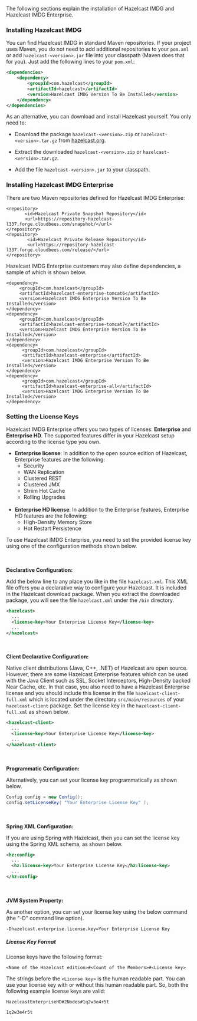 

The following sections explain the installation of Hazelcast IMDG and Hazelcast IMDG Enterprise.

### Installing Hazelcast IMDG

You can find Hazelcast IMDG in standard Maven repositories. If your project uses Maven, you do not need to add 
additional repositories to your `pom.xml` or add `hazelcast-<version>.jar` file into your 
classpath (Maven does that for you). Just add the following lines to your `pom.xml`:

```xml
<dependencies>
	<dependency>
		<groupId>com.hazelcast</groupId>
		<artifactId>hazelcast</artifactId>
		<version>Hazelcast IMDG Version To Be Installed</version>
	</dependency>
</dependencies>
```
As an alternative, you can download and install Hazelcast yourself. You only need to:

- Download the package `hazelcast-<version>.zip` or `hazelcast-<version>.tar.gz` from 
<a 
href="http://hazelcast.org/download/" target="_blank">hazelcast.org</a>.

- Extract the downloaded `hazelcast-<version>.zip` or `hazelcast-<version>.tar.gz`.

- Add the file `hazelcast-<version>.jar` to your classpath.

### Installing Hazelcast IMDG Enterprise


There are two Maven repositories defined for Hazelcast IMDG Enterprise:

```
<repository>
       <id>Hazelcast Private Snapshot Repository</id>
       <url>https://repository-hazelcast-l337.forge.cloudbees.com/snapshot/</url>
</repository>
<repository>
        <id>Hazelcast Private Release Repository</id>
        <url>https://repository-hazelcast-l337.forge.cloudbees.com/release/</url>
</repository>
```

Hazelcast IMDG Enterprise customers may also define dependencies, a sample of which is shown below.

```
<dependency>
     <groupId>com.hazelcast</groupId>
     <artifactId>hazelcast-enterprise-tomcat6</artifactId>
     <version>Hazelcast IMDG Enterprise Version To Be Installed</version>
</dependency>
<dependency>
     <groupId>com.hazelcast</groupId>
     <artifactId>hazelcast-enterprise-tomcat7</artifactId>
     <version>Hazelcast IMDG Enterprise Version To Be Installed</version>
</dependency>
<dependency>
      <groupId>com.hazelcast</groupId>
      <artifactId>hazelcast-enterprise</artifactId>
      <version>Hazelcast IMDG Enterprise Version To Be Installed</version>
</dependency>
<dependency>
      <groupId>com.hazelcast</groupId>
      <artifactId>hazelcast-enterprise-all</artifactId>
      <version>Hazelcast IMDG Enterprise Version To Be Installed</version>
</dependency>
```

### Setting the License Keys


Hazelcast IMDG Enterprise offers you two types of licenses: **Enterprise** and **Enterprise HD**. The supported features differ in your Hazelcast setup according to the license type you own.

* **Enterprise license**: In addition to the open source edition of Hazelcast, Enterprise features are the following:
	* Security
	* WAN Replication
	* Clustered REST
	* Clustered JMX 
	* Striim Hot Cache
	* Rolling Upgrades
<br></br>
* **Enterprise HD license**: In addition to the Enterprise features, Enterprise HD features are the following:
	* High-Density Memory Store
	* Hot Restart Persistence 


To use Hazelcast IMDG Enterprise, you need to set the provided license key using one of the configuration methods shown below. 

<br></br>
**Declarative Configuration:**

Add the below line to any place you like in the file `hazelcast.xml`. This XML file offers you a declarative way to configure your Hazelcast. It is included in the Hazelcast download package. When you extract the downloaded package, you will see the file `hazelcast.xml` under the `/bin` directory.

```xml
<hazelcast>
  ...
  <license-key>Your Enterprise License Key</license-key>
  ...
</hazelcast>
```

<br></br>
**Client Declarative Configuration:**

Native client distributions (Java, C++, .NET) of Hazelcast are open source. However, there are some Hazelcast Enterprise features which can be used with the Java Client such as SSL, Socket Interceptors, High-Density backed Near Cache, etc. In that case, you also need to have a Hazelcast Enterprise license and you should include this license in the file `hazelcast-client-full.xml` which is located under the directory `src/main/resources` of your `hazelcast-client` package. Set the license key in the `hazelcast-client-full.xml` as shown below.

```xml
<hazelcast-client>
  ...
  <license-key>Your Enterprise License Key</license-key>
  ...
</hazelcast-client>
```

<br></br>
**Programmatic Configuration:**

Alternatively, you can set your license key programmatically as shown below.

```java
Config config = new Config();
config.setLicenseKey( "Your Enterprise License Key" );
```


<br></br>
**Spring XML Configuration:**

If you are using Spring with Hazelcast, then you can set the license key using the Spring XML schema, as shown below.

```xml
<hz:config>
  ...
  <hz:license-key>Your Enterprise License Key</hz:license-key>
  ...
</hz:config>
```


<br></br>
**JVM System Property:**

As another option, you can set your license key using the below command (the "-D" command line option).

```plain
-Dhazelcast.enterprise.license.key=Your Enterprise License Key
```

##### License Key Format

License keys have the following format:

```
<Name of the Hazelcast edition>#<Count of the Members>#<License key>
```

The strings before the `<License key>` is the human readable part. You can use your license key with or without this human readable part. So, both the following example license keys are valid:

```
HazelcastEnterpriseHD#2Nodes#1q2w3e4r5t
```


```
1q2w3e4r5t
```



